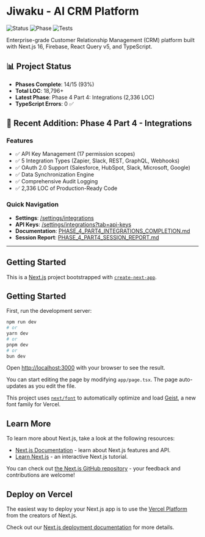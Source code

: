 # Jiwaku - AI CRM Platform

![Status](https://img.shields.io/badge/status-93%25%20Complete-brightgreen)
![Phase](https://img.shields.io/badge/phase-4.4/5-blue)
![Tests](https://img.shields.io/badge/tests-passing-brightgreen)

Enterprise-grade Customer Relationship Management (CRM) platform built with Next.js 16, Firebase, React Query v5, and TypeScript.

## 📊 Project Status

- **Phases Complete**: 14/15 (93%)
- **Total LOC**: 18,796+
- **Latest Phase**: Phase 4 Part 4: Integrations (2,336 LOC)
- **TypeScript Errors**: 0 ✅

## 🎯 Recent Addition: Phase 4 Part 4 - Integrations

### Features
- ✅ API Key Management (17 permission scopes)
- ✅ 5 Integration Types (Zapier, Slack, REST, GraphQL, Webhooks)
- ✅ OAuth 2.0 Support (Salesforce, HubSpot, Slack, Microsoft, Google)
- ✅ Data Synchronization Engine
- ✅ Comprehensive Audit Logging
- ✅ 2,336 LOC of Production-Ready Code

### Quick Navigation
- **Settings**: [/settings/integrations](/settings/integrations)
- **API Keys**: [/settings/integrations?tab=api-keys](/settings/integrations?tab=api-keys)
- **Documentation**: [PHASE_4_PART4_INTEGRATIONS_COMPLETION.md](./PHASE_4_PART4_INTEGRATIONS_COMPLETION.md)
- **Session Report**: [PHASE_4_PART4_SESSION_REPORT.md](./PHASE_4_PART4_SESSION_REPORT.md)

---

## Getting Started

This is a [Next.js](https://nextjs.org) project bootstrapped with [`create-next-app`](https://nextjs.org/docs/app/api-reference/cli/create-next-app).

## Getting Started

First, run the development server:

```bash
npm run dev
# or
yarn dev
# or
pnpm dev
# or
bun dev
```

Open [http://localhost:3000](http://localhost:3000) with your browser to see the result.

You can start editing the page by modifying `app/page.tsx`. The page auto-updates as you edit the file.

This project uses [`next/font`](https://nextjs.org/docs/app/building-your-application/optimizing/fonts) to automatically optimize and load [Geist](https://vercel.com/font), a new font family for Vercel.

## Learn More

To learn more about Next.js, take a look at the following resources:

- [Next.js Documentation](https://nextjs.org/docs) - learn about Next.js features and API.
- [Learn Next.js](https://nextjs.org/learn) - an interactive Next.js tutorial.

You can check out [the Next.js GitHub repository](https://github.com/vercel/next.js) - your feedback and contributions are welcome!

## Deploy on Vercel

The easiest way to deploy your Next.js app is to use the [Vercel Platform](https://vercel.com/new?utm_medium=default-template&filter=next.js&utm_source=create-next-app&utm_campaign=create-next-app-readme) from the creators of Next.js.

Check out our [Next.js deployment documentation](https://nextjs.org/docs/app/building-your-application/deploying) for more details.
